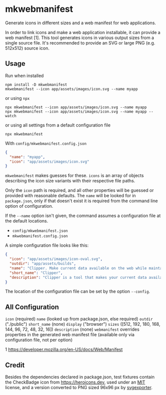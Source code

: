 # mkwebmanifest

Generate icons in different sizes and a web manifest for web applications.

In order to link icons and make a web application installable, it can provide a web manifest [1]. This tool generates icons in various output sizes from a single source file. It's recommended to provide an SVG or large PNG (e.g. 512x512) source icon.

## Usage

Run when installed

```shell
npm install -D mkwebmanifest
mkwebmanifest --icon app/assets/images/icon.svg --name myapp
```

or using `npx`

```shell
npx mkwebmanifest --icon app/assets/images/icon.svg --name myapp
npx mkwebmanifest --icon app/assets/images/icon.svg --name myapp --watch
```

or using all settings from a default configuration file

```shell
npx mkwebmanifest 
```

With `config/mkwebmanifest.config.json`
```json
{
  "name": "myapp",
  "icon": "app/assets/images/icon.svg"
}
```

`mkwebmanifest` makes guesses for these. `icons` is an array of objects describing the icon size variants with their respective file paths.

Only the `icon` path is required, and all other properties will be guessed or provided with reasonable defaults. The `name` will be looked for in `package.json`, only if that doesn't exist it is required from the command line option of configuration.

If the `--name` option isn't given, the command assumes a configuration file at the default locations.

- `config/mkwebmanifest.json`
- `mkwebmanifest.config.json`

A simple configuration file looks like this:

```json
{
  "icon": "app/assets/images/icon-oval.svg",
  "outdir": "app/assets/builds",
  "name": "Clipper. Make current data available on the web while maintaining full control",
  "short_name": "Clipper",
  "description": "Clipper is a tool that makes your current data available while maintaining full control over it"
}
```

The location of the configuration file can be set by the option `--config`.

## All Configuration

`icon` (required)
`name` (looked up from package.json, else required)
`outdir` ("./public")
`short_name` (none)
`display` ("browser")
`sizes` ([512, 192, 180, 168, 144, 96, 72, 48, 32, 16])
`description` (none)
`webmanifest` overrides properties in the generated web manifest file (available only via configuration file, not per option)

1 https://developer.mozilla.org/en-US/docs/Web/Manifest

## Credit

Besides the dependencies declared in package.json, test fixtures contain the CheckBadge icon from https://heroicons.dev, used under an [MIT](https://github.com/tailwindlabs/heroicons/blob/master/LICENSE) license, and a version converted to PNG sized 96x96 px by [svgexporter](https://www.npmjs.com/package/svgexport).
